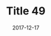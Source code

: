 ---
layout: posts
title: "Title 49"
img: "https://image.tmdb.org/t/p/w185/kPRb1mbVHGop0egQ7153y0lhzGL.jpg"
date: 2017-12-17
genre: "Comedy"
categories: Movies
tags: bollywood, shah ruch khan
published: true 
---